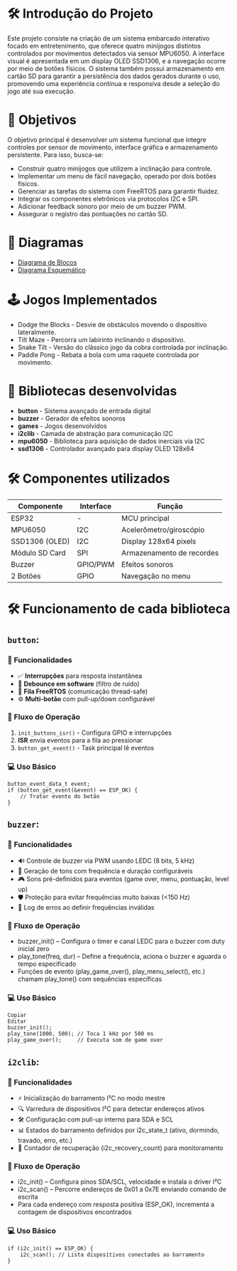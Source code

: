 # 🛠 Introdução do Projeto

Este projeto consiste na criação de um sistema embarcado interativo focado em entretenimento, que oferece quatro minijogos distintos controlados por movimentos detectados via sensor MPU6050. A interface visual é apresentada em um display OLED SSD1306, e a navegação ocorre por meio de botões físicos. O sistema também possui armazenamento em cartão SD para garantir a persistência dos dados gerados durante o uso, promovendo uma experiência contínua e responsiva desde a seleção do jogo até sua execução.

# 🎯 Objetivos

O objetivo principal é desenvolver um sistema funcional que integre controles por sensor de movimento, interface gráfica e armazenamento persistente. Para isso, busca-se:
- Construir quatro minijogos que utilizem a inclinação para controle.
- Implementar um menu de fácil navegação, operado por dois botões físicos.
- Gerenciar as tarefas do sistema com FreeRTOS para garantir fluidez.
- Integrar os componentes eletrônicos via protocolos I2C e SPI.
- Adicionar feedback sonoro por meio de um buzzer PWM.
- Assegurar o registro das pontuações no cartão SD.

# 🚀 Diagramas

- [Diagrama de Blocos](https://github.com/GislanyDias/ProjetoEmbarcados/blob/main/diagramas/diagrama-blocos.pdf)
- [Diagrama Esquemático](https://github.com/GislanyDias/ProjetoEmbarcados/blob/main/diagramas/Schematic.pdf)


# 🕹️ Jogos Implementados

- Dodge the Blocks - Desvie de obstáculos movendo o dispositivo lateralmente.
- Tilt Maze - Percorra um labirinto inclinando o dispositivo.
- Snake Tilt - Versão do clássico jogo da cobra controlada por inclinação.
- Paddle Pong - Rebata a bola com uma raquete controlada por movimento.


# 📁 Bibliotecas desenvolvidas

- **button** - Sistema avançado de entrada digital
- **buzzer** - Gerador de efeitos sonoros
- **games** - Jogos desenvolvidos
- **i2clib** - Camada de abstração para comunicação I2C
- **mpu6050** - Biblioteca para aquisição de dados inerciais via I2C
- **ssd1306** - Controlador avançado para display OLED 128x64


# 🛠️ Componentes utilizados
| Componente       | Interface | Função                                |
|------------------|-----------|---------------------------------------|
| ESP32            | -         | MCU principal                         |
| MPU6050          | I2C       | Acelerômetro/giroscópio               |
| SSD1306 (OLED)   | I2C       | Display 128x64 pixels                 |
| Módulo SD Card   | SPI       | Armazenamento de recordes             |
| Buzzer           | GPIO/PWM  | Efeitos sonoros                       |
| 2 Botões         | GPIO      | Navegação no menu                     |


# 🛠️ Funcionamento de cada biblioteca

## `button`:
### 📌 Funcionalidades
- ✅ **Interrupções** para resposta instantânea  
- 🔄 **Debounce em software** (filtro de ruído)  
- 📨 **Fila FreeRTOS** (comunicação thread-safe)  
- ⚙️ **Multi-botão** com pull-up/down configurável  

### 🔄 Fluxo de Operação
1. `init_buttons_isr()` - Configura GPIO e interrupções  
2. **ISR** envia eventos para a fila ao pressionar  
3. `button_get_event()` - Task principal lê eventos  

### 💻 Uso Básico
```
button_event_data_t event;
if (button_get_event(&event) == ESP_OK) {
    // Tratar evento do botão
}
```


## `buzzer`:
### 📌 Funcionalidades
- 🔊 Controle de buzzer via PWM usando LEDC (8 bits, 5 kHz)
- 🎵 Geração de tons com frequência e duração configuráveis
- 🎮 Sons pré-definidos para eventos (game over, menu, pontuação, level up)
- 🛡 Proteção para evitar frequências muito baixas (<150 Hz)
- 📝 Log de erros ao definir frequências inválidas

### 🔄 Fluxo de Operação
- buzzer_init() – Configura o timer e canal LEDC para o buzzer com duty inicial zero
- play_tone(freq, dur) – Define a frequência, aciona o buzzer e aguarda o tempo especificado
- Funções de evento (play_game_over(), play_menu_select(), etc.) chamam play_tone() com sequências específicas

### 💻 Uso Básico
```
Copiar
Editar
buzzer_init();
play_tone(1000, 500); // Toca 1 kHz por 500 ms
play_game_over();     // Executa som de game over
```


## `i2clib`:
### 📌 Funcionalidades
- ⚡ Inicialização do barramento I²C no modo mestre
- 🔍 Varredura de dispositivos I²C para detectar endereços ativos
- 🛠 Configuração com pull-up interno para SDA e SCL
- 📊 Estados do barramento definidos por i2c_state_t (ativo, dormindo, travado, erro, etc.)
- 🔄 Contador de recuperação (i2c_recovery_count) para monitoramento
### 🔄 Fluxo de Operação
- i2c_init() – Configura pinos SDA/SCL, velocidade e instala o driver I²C
- i2c_scan() – Percorre endereços de 0x01 a 0x7E enviando comando de escrita
- Para cada endereço com resposta positiva (ESP_OK), incrementa a contagem de dispositivos encontrados

### 💻 Uso Básico
```
if (i2c_init() == ESP_OK) {
    i2c_scan(); // Lista dispositivos conectados ao barramento
}
```

